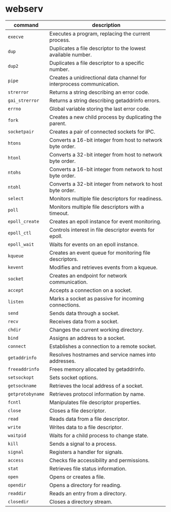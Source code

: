 # webserv

|command|description|
|----|----|
| `execve`				| Executes a program, replacing the current process. |
| `dup`					| Duplicates a file descriptor to the lowest available number. |
| `dup2`				| Duplicates a file descriptor to a specific number. |
| `pipe`				| Creates a unidirectional data channel for interprocess communication. |
| `strerror`			| Returns a string describing an error code. |
| `gai_strerror`		| Returns a string describing getaddrinfo errors. |
| `errno`				| Global variable storing the last error code. |
| `fork`				| Creates a new child process by duplicating the parent. |
| `socketpair`			| Creates a pair of connected sockets for IPC. |
| `htons`				| Converts a 16-bit integer from host to network byte order. |
| `htonl`				| Converts a 32-bit integer from host to network byte order. |
| `ntohs`				| Converts a 16-bit integer from network to host byte order. |
| `ntohl`				| Converts a 32-bit integer from network to host byte order. |
| `select`				| Monitors multiple file descriptors for readiness. |
| `poll`				| Monitors multiple file descriptors with a timeout. |
| `epoll_create`		| Creates an epoll instance for event monitoring. |
| `epoll_ctl`			| Controls interest in file descriptor events for epoll. |
| `epoll_wait`			| Waits for events on an epoll instance. |
| `kqueue`				| Creates an event queue for monitoring file descriptors. |
| `kevent`				| Modifies and retrieves events from a kqueue. |
| `socket`				| Creates an endpoint for network communication. |
| `accept`				| Accepts a connection on a socket. |
| `listen`				| Marks a socket as passive for incoming connections. |
| `send`				| Sends data through a socket. |
| `recv`				| Receives data from a socket. |
| `chdir`				| Changes the current working directory. |
| `bind`				| Assigns an address to a socket. |
| `connect`				| Establishes a connection to a remote socket. |
| `getaddrinfo`			| Resolves hostnames and service names into addresses. |
| `freeaddrinfo`		| Frees memory allocated by getaddrinfo. |
| `setsockopt`			| Sets socket options. |
| `getsockname`			| Retrieves the local address of a socket. |
| `getprotobyname`		| Retrieves protocol information by name. |
| `fcntl`				| Manipulates file descriptor properties. |
| `close`				| Closes a file descriptor. |
| `read`				| Reads data from a file descriptor. |
| `write`				| Writes data to a file descriptor. |
| `waitpid`				| Waits for a child process to change state. |
| `kill`				| Sends a signal to a process. |
| `signal`				| Registers a handler for signals. |
| `access`				| Checks file accessibility and permissions. |
| `stat`				| Retrieves file status information. |
| `open`				| Opens or creates a file. |
| `opendir`				| Opens a directory for reading. |
| `readdir`				| Reads an entry from a directory. |
| `closedir`			| Closes a directory stream. |
